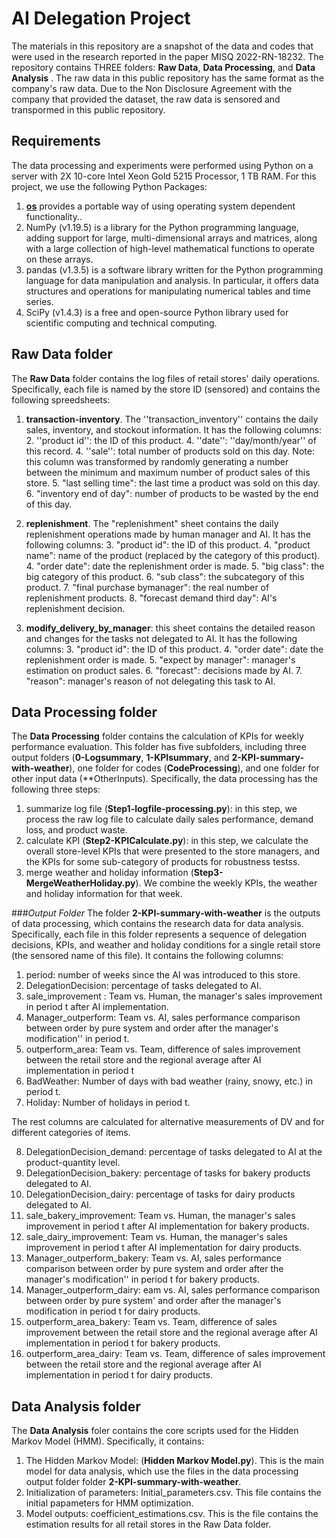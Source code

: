 # AI Delegation Project

The materials in this repository are a snapshot of the data and codes that were used in the research reported in the paper MISQ 2022-RN-18232. The repository contains THREE folders: **Raw Data**, **Data Processing**, and **Data Analysis**
. The raw data in this public repository has the same format as the company's raw data. Due to the Non Disclosure Agreement with the company that provided the dataset, the raw data is sensored and transpormed in this public repository. 

## Requirements

The data processing and experiments were performed using Python on a server with 2X 10-core Intel Xeon Gold 5215 Processor, 1 TB RAM. For this project, we use the following Python Packages:

1. [**os**](https://docs.python.org/3/library/os.html) provides a portable way of using operating system dependent functionality..
2. NumPy (v1.19.5) is a library for the Python programming language, adding support for large, multi-dimensional arrays and matrices, along with a large collection of high-level mathematical functions to operate on these arrays.
3. pandas (v1.3.5) is a software library written for the Python programming language for data manipulation and analysis. In particular, it offers data structures and operations for manipulating numerical tables and time series.
4. SciPy (v1.4.3) is a free and open-source Python library used for scientific computing and technical computing. 

## Raw Data folder
The **Raw Data** folder contains the log files of retail stores' daily operations. Specifically, each file is named by the store ID (sensored) and contains the following spreedsheets:

1. **transaction\-inventory**. The ''transaction_inventory'' contains the daily sales, inventory, and stockout information. It has the following columns:
	2. ''product id'': the ID of this product.
	4. ''date'': ''day/month/year'' of this record.
	4. ''sale'': total number of products sold on this day. Note: this column was transformed by randomly generating a number between the minimum and maximum number of product sales of this store.
	5. "last selling time": the last time a product was sold on this day.
	6. "inventory end of day": number of products to be wasted by the end of this day.

2. **replenishment**. The "replenishment" sheet contains the daily replenishment operations made by human manager and AI. It has the following columns:
	3. "product id": the ID of this product.
	4. "product name": name of the product (replaced by the category of this product).
	4. "order date": date the replenishment order is made.
	5. "big class": the big category of this product.
	6. "sub class": the subcategory of this product.
	7. "final purchase bymanager": the real number of replenishment products.
	8. "forecast demand third day": AI's replenishment decision.

2. **modify\_delivery\_by\_manager**: this sheet contains the detailed reason and changes for the tasks not delegated to AI. It has the following columns:
	3. "product id": the ID of this product.
	4. "order date": date the replenishment order is made.
	5. "expect by manager": manager's estimation on product sales.
	6. "forecast": decisions made by AI.
	7. "reason": manager's reason of not delegating this task to AI. 
	
## Data Processing folder
The **Data Processing** folder contains the calculation of KPIs for weekly performance evaluation. This folder has five subfolders, including three output folders (**0-Logsummary**, **1-KPIsummary**, and **2-KPI-summary-with-weather**), one folder for codes (**CodeProcessing**), and one folder for other input data (**OtherInputs). Specifically, the data processing has the following three steps: 

1. summarize log file (**Step1-logfile-processing.py**): in this step, we process the raw log file to calculate daily sales performance, demand loss, and product waste.
2. calculate KPI (**Step2-KPICalculate.py**): in this step, we calculate the overall store-level KPIs that were presented to the store managers, and the KPIs for some sub-category of products for robustness testss.
3. merge weather and holiday information (**Step3-MergeWeatherHoliday.py**). We combine the weekly KPIs, the weather and holiday information for that week.

###*Output Folder*
The folder **2-KPI-summary-with-weather** is the outputs of data processing, which contains the research data for data analysis. Specifically, each file in this folder represents a sequence of delegation decisions, KPIs, and weather and holiday conditions for a single retail store (the sensored name of this file). It contains the following columns:

1. period: number of weeks since the AI was introduced to this store.
2. DelegationDecision: percentage of tasks delegated to AI.
3. sale_improvement	: Team vs. Human, the manager's sales improvement in period t after AI implementation.
4. Manager_outperform: Team vs. AI, sales performance comparison between order by pure system and order after the manager's modification'' in period t.
5.  outperform_area: Team vs. Team, difference of sales improvement between the retail store and the regional average after AI implementation in period t
6. BadWeather: Number of days with bad weather (rainy, snowy, etc.) in period t.
7. Holiday: Number of holidays in period t.

The rest columns are calculated for alternative measurements of DV and for different categories of items.

8. DelegationDecision\_demand: percentage of tasks delegated to AI at the product-quantity level.
9. DelegationDecision\_bakery: percentage of tasks for bakery products delegated to AI.
10. DelegationDecision\_dairy: percentage of tasks for dairy products delegated to AI.
11. sale_bakery\_improvement: Team vs. Human, the manager's sales improvement in period t after AI implementation for bakery products.
12. sale\_dairy\_improvement: Team vs. Human, the manager's sales improvement in period t after AI implementation for dairy products.
13. Manager\_outperform\_bakery: Team vs. AI, sales performance comparison between order by pure system and order after the manager's modification'' in period t for bakery products.
14. Manager\_outperform\_dairy: eam vs. AI, sales performance comparison between order by pure system' and order after the manager's modification in period t for dairy products.
15. outperform\_area\_bakery: Team vs. Team, difference of sales improvement between the retail store and the regional average after AI implementation in period t for bakery products.
16. outperform\_area\_dairy: Team vs. Team, difference of sales improvement between the retail store and the regional average after AI implementation in period t for dairy products.


## Data Analysis folder

The **Data Analysis** foler contains the core scripts used for the Hidden Markov Model (HMM). Specifically, it contains: 

1. The Hidden Markov Model: (**Hidden Markov Model.py**). This is the main model for data analysis, which use the files in the data processing output folder folder **2-KPI-summary-with-weather**.
2. Initialization of parameters: Initial_parameters.csv. This file contains the initial papameters for HMM optimization. 
3. Model outputs: coefficient_estimations.csv. This is the file contains the estimation results for all retail stores in the Raw Data folder.





